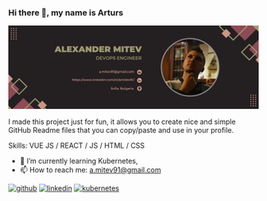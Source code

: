 ### Hi there 👋, my name is Arturs
![](https://github.com/AlexMitev91/AlexMitev91/blob/main/alex_mitev_banner3.png)

I made this project just for fun, it allows you to create nice and simple GitHub Readme files that you can copy/paste and use in your profile.

Skills: VUE JS / REACT / JS / HTML / CSS

- 🌱 I’m currently learning Kubernetes,  
- 📫 How to reach me: a.mitev91@gmail.com 


[<img src='https://cdn.jsdelivr.net/npm/simple-icons@3.0.1/icons/github.svg' alt='github' height='40'>](https://github.com/https://github.com/AlexMitev91)  [<img src='https://cdn.jsdelivr.net/npm/simple-icons@3.0.1/icons/linkedin.svg' alt='linkedin' height='40'>](https://www.linkedin.com/in/https://www.linkedin.com/in/amitev91//)  [<img src='https://cdn.jsdelivr.net/npm/simple-icons@3.0.1/icons/kubernetes.svg' alt='kubernetes' height='40'>](asd)  

